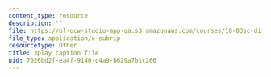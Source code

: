 ```yaml
---
content_type: resource
description: ''
file: https://ol-ocw-studio-app-qa.s3.amazonaws.com/courses/18-03sc-differential-equations-fall-2011/7026bd2fea4f9140c4a9b629a7b1c266_YQ7HEE8-OfA.srt
file_type: application/x-subrip
resourcetype: Other
title: 3play caption file
uid: 7026bd2f-ea4f-9140-c4a9-b629a7b1c266
---
```


